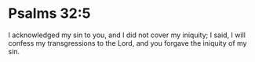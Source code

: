 # Psalms 32:5

I acknowledged my sin to you, and I did not cover my iniquity; I said, I will confess my transgressions to the Lord, and you forgave the iniquity of my sin.
